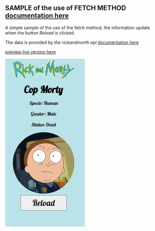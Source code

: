 ## SAMPLE of the use of FETCH METHOD [documentation here](https://developer.mozilla.org/es/docs/Web/API/Fetch_API/Using_Fetch)

A simple sample of the use of the fetch method, the information update when the button *Reload* is clicked.

The data is provided by *the rickandmorth api* [documentation here](https://rickandmortyapi.com/documentation/)

[preview live version here](https://fernandochata.github.io/sample-fetch/)

![img](https://raw.githubusercontent.com/fernandochata/sample-fetch/master/sample-web.png)
